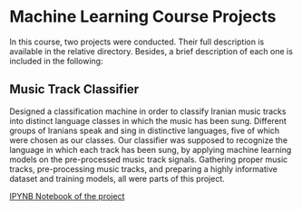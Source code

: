 # Machine Learning Course Projects

In this course, two projects were conducted. Their full description is available in the relative directory. Besides, a brief description of each one is included in the following:

## Music Track Classifier 

Designed a classification machine in order to classify Iranian music tracks into distinct language classes in which the music has been sung. Different groups of Iranians speak and sing in distinctive languages, five of which were chosen as our classes. Our classifier was supposed to recognize the language in which each track has been sung, by applying machine learning models on the pre-processed music track signals. Gathering proper music tracks, pre-processing music tracks, and preparing a highly informative dataset and training models, all were parts of this project.

[IPYNB Notebook of the project](https://github.com/Sarmadzandi/Machine-Learning-Course-Projects/blob/main/Music%20Track%20Classifier/Music-Track-Classifier-Sarmad%20Zandi%20Goharrizi.ipynb)
